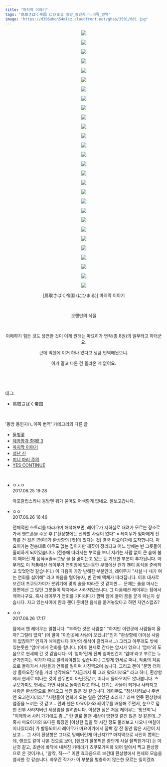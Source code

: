 ```yaml
---
title: "마지막 이야기"
tags: "鳥取さばく帝国 にひまる 동방_동인지／ㄴ이쪽_번역"
image: "https://d396uhqh54mlcz.cloudfront.net/ghap/3501/001.jpg"
---
```

<div class="article">
<p style="text-align: center; clear: none; float: none;"><img src="{{ site.imgserver7 }}/ghap/3501/001.jpg"/></p>
<p style="text-align: center; clear: none; float: none;"><img src="{{ site.imgserver7 }}/ghap/3501/002.jpg"/></p>
<p style="text-align: center; clear: none; float: none;"><img src="{{ site.imgserver7 }}/ghap/3501/003.jpg"/></p>
<p style="text-align: center; clear: none; float: none;"><img src="{{ site.imgserver7 }}/ghap/3501/004.jpg"/></p>
<p style="text-align: center; clear: none; float: none;"><img src="{{ site.imgserver7 }}/ghap/3501/005.jpg"/></p>
<p style="text-align: center; clear: none; float: none;"><img src="{{ site.imgserver7 }}/ghap/3501/006.jpg"/></p>
<p style="text-align: center; clear: none; float: none;"><img src="{{ site.imgserver7 }}/ghap/3501/007.jpg"/></p>
<p style="text-align: center; clear: none; float: none;"><img src="{{ site.imgserver7 }}/ghap/3501/008.jpg"/></p>
<p style="text-align: center; clear: none; float: none;"><img src="{{ site.imgserver7 }}/ghap/3501/009.jpg"/></p>
<p style="text-align: center; clear: none; float: none;"><img src="{{ site.imgserver7 }}/ghap/3501/010.jpg"/></p>
<p style="text-align: center; clear: none; float: none;"><img src="{{ site.imgserver7 }}/ghap/3501/011.jpg"/></p>
<p style="text-align: center; clear: none; float: none;"><img src="{{ site.imgserver7 }}/ghap/3501/012.jpg"/></p>
<p style="text-align: center; clear: none; float: none;"><img src="{{ site.imgserver7 }}/ghap/3501/013.jpg"/></p>
<p style="text-align: center; clear: none; float: none;"><img src="{{ site.imgserver7 }}/ghap/3501/014.jpg"/></p>
<p style="text-align: center; clear: none; float: none;"><img src="{{ site.imgserver7 }}/ghap/3501/015.jpg"/></p>
<p style="text-align: center; clear: none; float: none;"><img src="{{ site.imgserver7 }}/ghap/3501/016.jpg"/></p>
<p style="text-align: center; clear: none; float: none;"><img src="{{ site.imgserver7 }}/ghap/3501/017.jpg"/></p>
<p style="text-align: center; clear: none; float: none;"><img src="{{ site.imgserver7 }}/ghap/3501/018.jpg"/></p>
<p style="text-align: center; clear: none; float: none;"><img src="{{ site.imgserver7 }}/ghap/3501/019.jpg"/></p>
<p style="text-align: center; clear: none; float: none;"><img src="{{ site.imgserver7 }}/ghap/3501/020.jpg"/></p>
<p style="text-align: center; clear: none; float: none;"><img src="{{ site.imgserver7 }}/ghap/3501/021.jpg"/></p>
<p style="text-align: center; clear: none; float: none;"><img src="{{ site.imgserver7 }}/ghap/3501/022.jpg"/></p>
<p style="text-align: center; clear: none; float: none;"><img src="{{ site.imgserver7 }}/ghap/3501/023.jpg"/></p>
<p style="text-align: center; clear: none; float: none;"><img src="{{ site.imgserver7 }}/ghap/3501/024.jpg"/></p>
<p style="text-align: center; clear: none; float: none;"><img src="{{ site.imgserver7 }}/ghap/3501/025.jpg"/></p>
<p style="text-align: center; clear: none; float: none;"><img src="{{ site.imgserver7 }}/ghap/3501/026.jpg"/></p>
<p style="text-align: center; clear: none; float: none;"><img src="{{ site.imgserver7 }}/ghap/3501/027.jpg"/></p>
<p style="text-align: center; clear: none; float: none;"><img src="{{ site.imgserver7 }}/ghap/3501/028.jpg"/></p>
<p style="text-align: center; clear: none; float: none;">[鳥取さばく帝国 (にひまる)] 마지막 이야기</p>
<p style="text-align: center; clear: none; float: none;"><br/></p>
<p style="text-align: center; clear: none; float: none;">오랜만의 식질</p>
<p style="text-align: center; clear: none; float: none;"><br/></p>
<p style="text-align: center; clear: none; float: none;">이해하기 힘든 것도 당연한 것이 이게 원래는 마요히가 연작(총 8권)의 일부라고 하더군요.</p>
<p style="text-align: center; clear: none; float: none;">근데 익헨에 이거 하나 있다고 냉큼 번역해놧으니.</p>
<p style="text-align: center; clear: none; float: none;">이거 말고 다른 건 올라온 게 없어요.</p>
<p><br/></p>
</div><br/>
<div class="tagTrail">
<p>태그: </p>
<ul>
<li>鳥取さばく帝国</li>
</ul>
</div><br/>
<div class="another">
<p>'동방 동인지/ㄴ이쪽 번역' 카테고리의 다른 글</p>
<ul>
<li><a href="/ghap_3595">돌벚꽃</a></li>
<li><a href="/ghap_3578">헤카맘과 함께! 3</a></li>
<li><a href="/ghap_3501">마지막 이야기</a></li>
<li><a href="/ghap_3273">성난 신</a></li>
<li><a href="/ghap_3258">미니 마리 주의</a></li>
<li><a href="/ghap_3233">YES CONTINUE</a></li>
</ul>
</div><br/>
<div class="cb_module cb_fluid">
<div class="cb_wrt cb_profile">
<div class="comment">
<ul>
<li class="cb_thumb_off" id="comment15022264">
<div class="cb_comment_area">
<div class="cb_info_area">
<div class="cb_section">
<span class="cb_nick_name">ㅇㅅㅇ</span>
</div>
<div class="cb_section">
<span class="cb_date">2017.06.25 19:28 </span>
</div>
</div>
<div class="cb_dsc_comment">
<p class="cb_dsc">
											아포칼립스라니 동방엔 뭐가 묻어도 어색함게 없네요. 잘보고갑니다.
										</p>
</div>
</div></li>
<li class="cb_thumb_off" id="comment15022861">
<div class="cb_comment_area">
<div class="cb_info_area">
<div class="cb_section">
<span class="cb_nick_name">ㅇㅇ</span>
</div>
<div class="cb_section">
<span class="cb_date">2017.06.26 16:46 </span>
</div>
</div>
<div class="cb_dsc_comment">
<p class="cb_dsc">
											전체적인 스토리를 따라가며 해석해보면, 레이무가 지하실로 내려가 모르는 장소로 가서 핸드폰을 주운 후 ("환상향에는 전화할 사람이 없다" = 레이무가 엄마에게 전화를 건 것은 [엄마]가 환상향의 [밖]에 있다는 것) 결국 마요이가에 도착합니다. 마요이가는 전승대로 아무도 없는 집이지만 깨끗이 정리되고 어느 방에는 빈 그릇들이 즐비하게 되어있습니다. (전승에 따라서는 부엌을 보니 지키는 사람 없이 큰 솥에 불이 때어진 채 음식or술or그냥 물 을 끓이는고 있는 등 기묘한 부분이 추가됩니다. 아무래도 이 작품에선 레이무가 연회장에 있는동안 부엌에선 란과 첸이 음식을 준비하고 있었던것 같습니다.) 이 다음이 가장 난해한 부분인데, 레이무가 "사실 나 내가 여는 연회를 싫어해" 라고 마음을 털어놓자, 빈 잔에 액체가 따라집니다. 이후 대사로 보건대 츠쿠모가미가 분위기에 맞춰 술을 따라준 것 같지만.... 문제는 술을 마시는 장면에선 그 많던 그릇들이 탁자에서 사라져있습니다. 그 다음에선 레이무는 잠에서 깨어나구요. 혹시 레이무가 연회를 기다리다가 깜빡 잠에 들어 꿈을 꾼게 아닌지 싶습니다. 자고 있는사이에 란과 첸이 준비한 음식을 옮겨놓았다고 하면 자연스럽죠?
										</p>
</div>
</div></li>
<li class="cb_thumb_off" id="comment15022880">
<div class="cb_comment_area">
<div class="cb_info_area">
<div class="cb_section">
<span class="cb_nick_name">ㅇㅇ</span>
</div>
<div class="cb_section">
<span class="cb_date">2017.06.26 17:17 </span>
</div>
</div>
<div class="cb_dsc_comment">
<p class="cb_dsc">
											잠에서 깬 레이무는 말합니다. "부족한 것은 사람뿐" "하지만 이런곳에 사람들이 올까? 그럴리 없지" (이 말이 "이런곳에 사람이 오겠냐?"인지 "환상향에 더이상 사람이 없잖아?" 인지가 애매합니다 후반의 해석이 갈라져서...) 그리고 아무래도 밖에 있는듯한 '엄마'에게 전화를 합니다. (이후 현세로 간다는 암시가 있으니 '엄마'의 도움으로 현세에 간 것 같습니다. 이 '엄마'란게 진짜 엄마인건지 '엄마'라고 부르는 누군가인지는 작가가 따로 알려줘야할듯 싶습니다.) 그렇게 현세로 떠나, 작품의 처음으로 돌아가서 사람들과 연회를 벌이며 사진찍으며 놉니다. 그리고 첸이 "분명 더이상 돌아오진 않을 거라 생각해요" "지금까지 쭉 그래 왔으니까요" 라고 하니, 환상향에서 현세로 떠나는 것이 한두번이 아닌것같고, 떠나서 돌아오지도 않나봅니다. 츠쿠모가미도 현세로 가면 사물로 돌아간다고 하니, 요괴는 사물이 되거나 사라지고 사람은 환상향으로 돌아오고 싶진 않은 것 같습니다. 레이무도 "정신차려보니 주변엔 요괴천지더라." "사람들이 연회에 오는 일은 없었단 소리지." 라며 언듯 환상향에 염증을 느끼는 것 같고... 란과 첸은 마요이가와 레이무를 배웅해 주면서, 눈으로 덮힌 전부 사라져버린 세상임을 알려줍니다. 이상한 점은 처음 레이무는 '망년회'니 "이제와서 사러 가기에도 좀..." 란 말로 볼땐 세상이 망한것 같진 않은 것 같은데...? 혹시 마요이가의 또다른 특징인 [이상한 집을 몇 시간 정도 둘러보고 나오니 며칠이 지나있더라] 가 발동되어서 레이무가 마요이가에서 깜빡 잠 잔 동안 많은 시간이 지났고.... 그 사이 환샹향은 그대로 망해버린게 아닌지??? 마지막으로 사진이 뽑히는데, 렌코도 같이 나온 것으로 보아, [렌코가 잘못찍은 줄안게 사실 잘찍힌거다] 는 아닌것 같고, 초반에 바닥에 내쳐진 카메라가 츠쿠모가미화 되어 알아서 찍고 환상향으로 온 것이거나, "찰칵, 직---" 이란 효과음으로 보건대 환상향에서 현세의 모습을 염사한 것 같습니다. 좌우간 작가가 이 부분을 벌충하지 않는한 모르는 일이겠죠
										</p>
</div>
</div></li>
</ul>
</div>
</div><!-- commentList close -->
</div><br/>
